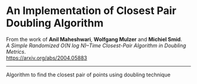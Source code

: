 # An Implementation of Closest Pair Doubling Algorithm

From the work of **Anil Maheshwari**, **Wolfgang Mulzer** and **Michiel Smid**.  
*A Simple Randomized O(N log N)–Time Closest-Pair Algorithm in Doubling Metrics*.  
https://arxiv.org/abs/2004.05883

---------------------------------------------------------------------------------- 

Algorithm to find the closest pair of points using doubling technique
